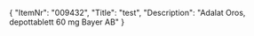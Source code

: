 {
  "ItemNr": "009432",
  "Title": "test",
  "Description": "Adalat Oros, depottablett 60 mg Bayer AB"
}